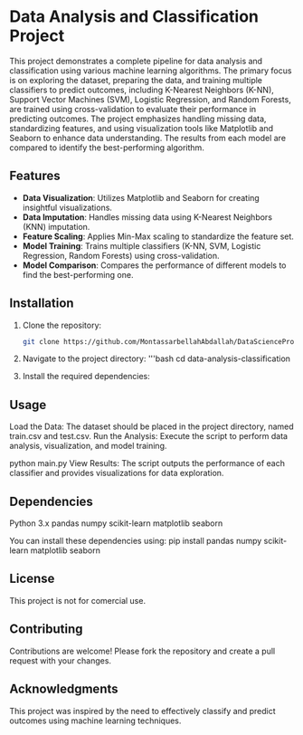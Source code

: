 # Data Analysis and Classification Project

This project demonstrates a complete pipeline for data analysis and classification using various machine learning algorithms. 
The primary focus is on exploring the dataset, preparing the data, and training multiple classifiers to predict outcomes, including K-Nearest Neighbors (K-NN), 
Support Vector Machines (SVM), Logistic Regression, and Random Forests, are trained using cross-validation to evaluate their performance in predicting outcomes. 
The project emphasizes handling missing data, standardizing features, and using visualization tools like Matplotlib and Seaborn to enhance data understanding. 
The results from each model are compared to identify the best-performing algorithm.


## Features

- **Data Visualization**: Utilizes Matplotlib and Seaborn for creating insightful visualizations.
- **Data Imputation**: Handles missing data using K-Nearest Neighbors (KNN) imputation.
- **Feature Scaling**: Applies Min-Max scaling to standardize the feature set.
- **Model Training**: Trains multiple classifiers (K-NN, SVM, Logistic Regression, Random Forests) using cross-validation.
- **Model Comparison**: Compares the performance of different models to find the best-performing one.

## Installation

1. Clone the repository:
   ```bash
   git clone https://github.com/MontassarbellahAbdallah/DataScienceProject_Titanic.git
2. Navigate to the project directory:
  '''bash
  cd data-analysis-classification

3. Install the required dependencies:

## Usage
Load the Data: The dataset should be placed in the project directory, named train.csv and test.csv.
Run the Analysis: Execute the script to perform data analysis, visualization, and model training.

python main.py
View Results: The script outputs the performance of each classifier and provides visualizations for data exploration.

## Dependencies
Python 3.x
pandas
numpy
scikit-learn
matplotlib
seaborn

You can install these dependencies using:
pip install pandas numpy scikit-learn matplotlib seaborn

## License
This project is not for comercial use.

## Contributing
Contributions are welcome! Please fork the repository and create a pull request with your changes.

## Acknowledgments
This project was inspired by the need to effectively classify and predict outcomes using machine learning techniques.
